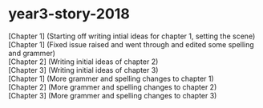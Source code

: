 # year3-story-2018


[Chapter 1] (Starting off writing intial ideas for chapter 1, setting the scene)
<br>
[Chapter 1] (Fixed issue raised and went through and edited some spelling and grammer)
<br>
[Chapter 2] (Writing initial ideas of chapter 2)
<br>
[Chapter 3] (Writing initial ideas of chapter 3)
<br>
[Chapter 1] (More grammer and spelling changes to chapter 1)
<br>
[Chapter 2] (More grammer and spelling changes to chapter 2)
<br>
[Chapter 3] (More grammer and spelling changes to chapter 3)